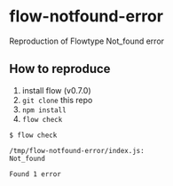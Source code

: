 # flow-notfound-error

Reproduction of Flowtype Not_found error

## How to reproduce

1. install flow (v0.7.0)
2. `git clone` this repo
3. `npm install`
4. `flow check`

```
$ flow check

/tmp/flow-notfound-error/index.js: 
Not_found

Found 1 error
```
